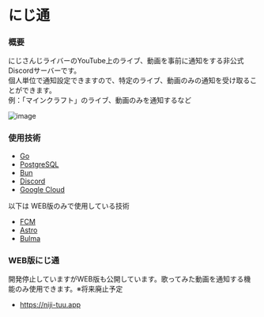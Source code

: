 # にじ通

### 概要
にじさんじライバーのYouTube上のライブ、動画を事前に通知をする非公式Discordサーバーです。  
個人単位で通知設定できますので、特定のライブ、動画のみの通知を受け取ることができます。  
例：「マインクラフト」のライブ、動画のみを通知するなど    

![image](https://github.com/user-attachments/assets/b65e49c1-2ba0-4da1-aff4-f674fcbf6a94)

### 使用技術
- [Go](https://go.dev/)
- [PostgreSQL](https://www.postgresql.org/)
- [Bun](https://bun.uptrace.dev/)
- [Discord](https://discord.com/)
- [Google Cloud](https://cloud.google.com/?hl=ja)

以下は WEB版のみで使用している技術
- [FCM](https://firebase.google.com/docs/cloud-messaging?hl=ja)
- [Astro](https://astro.build/)
- [Bulma](https://bulma.io/)

### WEB版にじ通
開発停止していますがWEB版も公開しています。歌ってみた動画を通知する機能のみ使用できます。※将来廃止予定
- https://niji-tuu.app
